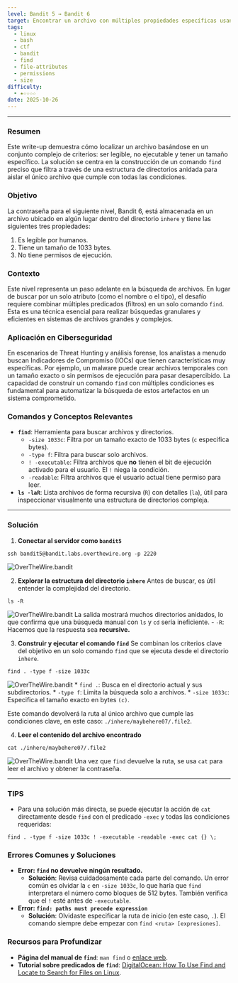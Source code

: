 ```yaml
---
level: Bandit 5 → Bandit 6
target: Encontrar un archivo con múltiples propiedades específicas usando 'find'.
tags:
  - linux
  - bash
  - ctf
  - bandit
  - find
  - file-attributes
  - permissions
  - size
difficulty:
  - ★☆☆☆☆
date: 2025-10-26
---
```

---
### Resumen
Este write-up demuestra cómo localizar un archivo basándose en un conjunto complejo de criterios: ser legible, no ejecutable y tener un tamaño específico. La solución se centra en la construcción de un comando `find` preciso que filtra a través de una estructura de directorios anidada para aislar el único archivo que cumple con todas las condiciones.

### Objetivo
La contraseña para el siguiente nivel, Bandit 6, está almacenada en un archivo ubicado en algún lugar dentro del directorio `inhere` y tiene las siguientes tres propiedades:
1.  Es legible por humanos.
2.  Tiene un tamaño de 1033 bytes.
3.  No tiene permisos de ejecución.

### Contexto
Este nivel representa un paso adelante en la búsqueda de archivos. En lugar de buscar por un solo atributo (como el nombre o el tipo), el desafío requiere combinar múltiples predicados (filtros) en un solo comando `find`. Esta es una técnica esencial para realizar búsquedas granulares y eficientes en sistemas de archivos grandes y complejos.

### Aplicación en Ciberseguridad
En escenarios de Threat Hunting y análisis forense, los analistas a menudo buscan Indicadores de Compromiso (IOCs) que tienen características muy específicas. Por ejemplo, un malware puede crear archivos temporales con un tamaño exacto o sin permisos de ejecución para pasar desapercibido. La capacidad de construir un comando `find` con múltiples condiciones es fundamental para automatizar la búsqueda de estos artefactos en un sistema comprometido.

### Comandos y Conceptos Relevantes
*   **`find`**: Herramienta para buscar archivos y directorios.
    *   `-size 1033c`: Filtra por un tamaño exacto de 1033 bytes (`c` especifica bytes).
    *   `-type f`: Filtra para buscar solo archivos.
    *   `! -executable`: Filtra archivos que **no** tienen el bit de ejecución activado para el usuario. El `!` niega la condición.
    *   `-readable`: Filtra archivos que el usuario actual tiene permiso para leer.
*   **`ls -laR`**: Lista archivos de forma recursiva (`R`) con detalles (`la`), útil para inspeccionar visualmente una estructura de directorios compleja.

---
### Solución

1.  **Conectar al servidor como `bandit5`**
```
ssh bandit5@bandit.labs.overthewire.org -p 2220
```
![OverTheWire.bandit](_WRITEUPS/OverTheWire/bandit/assets/OverTheWire.bandit29.png)

2.  **Explorar la estructura del directorio `inhere`**
    Antes de buscar, es útil entender la complejidad del directorio.
```
ls -R
```
![OverTheWire.bandit](_WRITEUPS/OverTheWire/bandit/assets/OverTheWire.bandit28.png)
    La salida mostrará muchos directorios anidados, lo que confirma que una búsqueda manual con `ls` y `cd` sería ineficiente.
	- `-R`:  Hacemos que la respuesta sea **recursive.**

3.  **Construir y ejecutar el comando `find`**
    Se combinan los criterios clave del objetivo en un solo comando `find` que se ejecuta desde el directorio `inhere`.
```
find . -type f -size 1033c
```
![OverTheWire.bandit](_WRITEUPS/OverTheWire/bandit/assets/OverTheWire.bandit27.png)
	*   `find .`: Busca en el directorio actual y sus subdirectorios.
    *   `-type f`: Limita la búsqueda solo a archivos.
    *   `-size 1033c`: Especifica el tamaño exacto en bytes `(c)`.

Este comando devolverá la ruta al único archivo que cumple las condiciones clave, en este caso: `./inhere/maybehere07/.file2`.

4.  **Leer el contenido del archivo encontrado**
```
cat ./inhere/maybehere07/.file2
```
![OverTheWire.bandit](_WRITEUPS/OverTheWire/bandit/assets/OverTheWire.bandit26.png)
    Una vez que `find` devuelve la ruta, se usa `cat` para leer el archivo y obtener la contraseña.

---
### TIPS
* Para una solución más directa, se puede ejecutar la acción de `cat` directamente desde `find` con el predicado `-exec` y todas las condiciones requeridas:
```
find . -type f -size 1033c ! -executable -readable -exec cat {} \;
```

### Errores Comunes y Soluciones

* **Error: `find` no devuelve ningún resultado.**
    *   **Solución**: Revisa cuidadosamente cada parte del comando. Un error común es olvidar la `c` en `-size 1033c`, lo que haría que `find` interpretara el número como bloques de 512 bytes. También verifica que el `!` esté antes de `-executable`.
* **Error: `find: paths must precede expression`**
    *   **Solución**: Olvidaste especificar la ruta de inicio (en este caso, `.`). El comando siempre debe empezar con `find <ruta> [expresiones]`.

### Recursos para Profundizar
*   **Página del manual de `find`**: `man find` o [enlace web](https://man7.org/linux/man-pages/man1/find.1.html).
*   **Tutorial sobre predicados de `find`**: [DigitalOcean: How To Use Find and Locate to Search for Files on Linux](https://www.digitalocean.com/community/tutorials/how-to-use-find-and-locate-to-search-for-files-on-linux).

